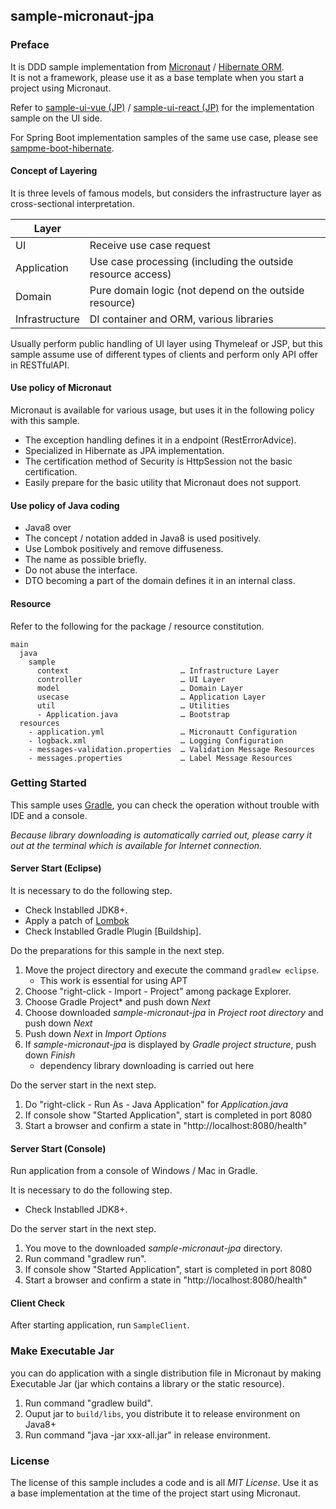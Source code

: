 sample-micronaut-jpa
---

### Preface

It is DDD sample implementation from [Micronaut](http://micronaut.io/) / [Hibernate ORM](http://hibernate.org/orm/).  
It is not a framework, please use it as a base template when you start a project using Micronaut.

Refer to [sample-ui-vue (JP)](https://github.com/jkazama/sample-ui-vue) / [sample-ui-react (JP)](https://github.com/jkazama/sample-ui-react) for the implementation sample on the UI side.

For Spring Boot implementation samples of the same use case, please see [sampme-boot-hibernate](https://github.com/jkazama/sample-boot-hibernate).

#### Concept of Layering

It is three levels of famous models, but considers the infrastructure layer as cross-sectional interpretation.

| Layer          |                                                            |
| -------------- | ----------------------------------------------------------- |
| UI             | Receive use case request                                    |
| Application    | Use case processing (including the outside resource access) |
| Domain         | Pure domain logic (not depend on the outside resource) |
| Infrastructure | DI container and ORM, various libraries |

Usually perform public handling of UI layer using Thymeleaf or JSP, but this sample assume use of different types of clients and perform only API offer in RESTfulAPI.

#### Use policy of Micronaut

Micronaut is available for various usage, but uses it in the following policy with this sample.

- The exception handling defines it in a endpoint (RestErrorAdvice).
- Specialized in Hibernate as JPA implementation.
- The certification method of Security is HttpSession not the basic certification.
- Easily prepare for the basic utility that Micronaut does not support.

#### Use policy of Java coding

- Java8 over
- The concept / notation added in Java8 is used positively.
- Use Lombok positively and remove diffuseness.
- The name as possible briefly.
- Do not abuse the interface.
- DTO becoming a part of the domain defines it in an internal class.

#### Resource

Refer to the following for the package / resource constitution.

```
main
  java
    sample
      context                         … Infrastructure Layer
      controller                      … UI Layer
      model                           … Domain Layer
      usecase                         … Application Layer
      util                            … Utilities
      - Application.java              … Bootstrap
  resources
    - application.yml                 … Micronautt Configuration
    - logback.xml                     … Logging Configuration
    - messages-validation.properties  … Validation Message Resources
    - messages.properties             … Label Message Resources
```

### Getting Started

This sample uses [Gradle](https://gradle.org/), you can check the operation without trouble with IDE and a console.

*Because library downloading is automatically carried out, please carry it out at the terminal which is available for Internet connection.*

#### Server Start (Eclipse)

It is necessary to do the following step.

- Check Instablled JDK8+.
- Apply a patch of [Lombok](http://projectlombok.org/download.html)
- Check Instablled Gradle Plugin [Buildship].

Do the preparations for this sample in the next step.

1. Move the project directory and execute the command `gradlew eclipse`.
    - This work is essential for using APT
1. Choose "right-click - Import - Project" among package Explorer.
1. Choose Gradle Project* and push down *Next*
1. Choose downloaded *sample-micronaut-jpa* in *Project root directory* and push down *Next*
1. Push down *Next* in *Import Options*
1. If *sample-micronaut-jpa* is displayed by *Gradle project structure*, push down *Finish*
    -  dependency library downloading is carried out here

Do the server start in the next step.

1. Do "right-click - Run As - Java Application" for *Application.java*
1. If console show "Started Application", start is completed in port 8080
1. Start a browser and confirm a state in "http://localhost:8080/health"

#### Server Start (Console)

Run application from a console of Windows / Mac in Gradle.

It is necessary to do the following step.

- Check Instablled JDK8+.

Do the server start in the next step.

1. You move to the downloaded *sample-micronaut-jpa* directory.
1. Run command "gradlew run".
1. If console show "Started Application", start is completed in port 8080
1. Start a browser and confirm a state in "http://localhost:8080/health"

#### Client Check

After starting application, run `SampleClient`.

### Make Executable Jar

you can do application with a single distribution file in Micronaut by making Executable Jar (jar which contains a library or the static resource).

1. Run command "gradlew build".
1. Ouput jar to `build/libs`, you distribute it to release environment on Java8+
1. Run command "java -jar xxx-all.jar" in release environment.

### License

The license of this sample includes a code and is all *MIT License*.
Use it as a base implementation at the time of the project start using Micronaut.
